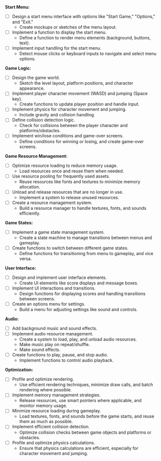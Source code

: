 **Start Menu:**

   - [ ] Design a start menu interface with options like "Start Game," "Options," and "Exit."
       - Create mockups or sketches of the menu layout.
   - [ ] Implement a function to display the start menu.
       - Define a function to render menu elements (background, buttons, text).
   - [ ] Implement input handling for the start menu.
       - Detect mouse clicks or keyboard inputs to navigate and select menu options.

**Game Logic:**

   - [ ] Design the game world.
       - Sketch the level layout, platform positions, and character appearance.
   - [ ] Implement player character movement (WASD) and jumping (Space key).
       - Create functions to update player position and handle input.
   - [ ] Implement physics for character movement and jumping.
       - Include gravity and collision handling.
   - [ ] Define collision detection logic.
       - Check for collisions between the player character and platforms/obstacles.
   - [ ] Implement win/lose conditions and game-over screens.
       - Define conditions for winning or losing, and create game-over screens.

**Game Resource Management:**

   - [ ] Optimize resource loading to reduce memory usage.
       - Load resources once and reuse them when needed.
   - [ ] Use resource pooling for frequently used assets.
       - Reuse resources like fonts and textures to minimize memory allocation.
   - [ ] Unload and release resources that are no longer in use.
       - Implement a system to release unused resources.
   - [ ] Create a resource management system.
       - Build a resource manager to handle textures, fonts, and sounds efficiently.

**Game States:**

   - [ ] Implement a game state management system.
       - Create a state machine to manage transitions between menus and gameplay.
   - [ ] Create functions to switch between different game states.
       - Define functions for transitioning from menu to gameplay, and vice versa.

**User Interface:**

   - [ ] Design and implement user interface elements.
       - Create UI elements like score displays and message boxes.
   - [ ] Implement UI interactions and transitions.
       - Design functions for displaying scores and handling transitions between screens.
   - [ ] Create an options menu for settings.
       - Build a menu for adjusting settings like sound and controls.

**Audio:**

   - [ ] Add background music and sound effects.
   - [ ] Implement audio resource management.
       - Create a system to load, play, and unload audio resources.
       - Make music play on repeat/shuffle.
       - Make sound effects.
   - [ ] Create functions to play, pause, and stop audio.
       - Implement functions to control audio playback.

**Optimization:**

   - [ ] Profile and optimize rendering.
       - Use efficient rendering techniques, minimize draw calls, and batch rendering where possible.
   - [ ] Implement memory management strategies.
       - Release resources, use smart pointers where applicable, and monitor memory usage.
   - [ ] Minimize resource loading during gameplay.
       - Load textures, fonts, and sounds before the game starts, and reuse them as much as possible.
   - [ ] Implement efficient collision detection.
       - Optimize collision checks between game objects and platforms or obstacles.
   - [ ] Profile and optimize physics calculations.
       - Ensure that physics calculations are efficient, especially for character movement and jumping.